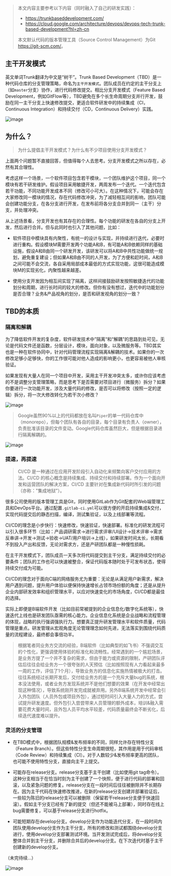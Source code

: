 > 本文内容主要参考以下内容（同时融入了自己的研发实践）：
> * <https://trunkbaseddevelopment.com/>
> * <https://cloud.google.com/architecture/devops/devops-tech-trunk-based-development?hl=zh-cn>
> 
> 本文默认代码的版本管理工具（Source Control Management）为Git <https://git-scm.com/>。

## 主干开发模式
英文单词Trunk翻译为中文是“树干”。Trunk Based Development（TBD）是一种代码仓库的分支管理策略，命名为`主干开发模式`。团队成员在约定的主干分支上（如`master`分支）协作，进行代码修改提交。相比分支开发模式（Feature Based Development，例如GitFlow等），TBD避免在多个长生命周期分支并行开发，鼓励在同一主干分支上快速修改提交，更适合软件研发中的持续集成（CI，Continuous Integration）和持续交付（CD，Continuous Delivery）实践。

![image](https://user-images.githubusercontent.com/12379685/190977449-e40a3fac-d540-4625-a1ec-e42de047d078.png)

## 为什么？

> 为什么提倡主干开发模式？为什么有不少项目使用分支开发模式？

上面两个问题暂不直接回答，但值得每个人去思考。分支开发模式之所以存在，必然有其合理性。

考虑这样一个场景，一个软件项目包含若干模块，一个团队维护这个项目，同一个模块有若干研发维护。假设项目采用敏捷开发，两周发布一个迭代。一个迭代包含若干功能，不同功能开发成本不同（修改可小可大）。在这种情况下，可能会存在大家修改同一模块的情况，存在代码修改冲突，为了减轻相互间的影响，团队可能会创建功能分支，在各分支进行开发，在发布前将各分支合并到同一（主干）分支，并处理冲突。

从上述场景看，分支开发也有其存在的合理性。每个功能的研发在各自的分支上开发，然后进行合并。但与此同时也引入了其他问题，比如：

* 软件项目中模块具有内聚性，有统一的设计与实现，并持续进行迭代，必要时进行重构。假设模块M需要开发两个功能A和B，有可能A和B依赖同样的基础设施，假设A和B由同一个研发开发，该研发可以将A和B中共性功能做统一规划，避免重复建设；但如果A和B由不同的人开发，为了方便和赶时间，A和B之间可能不会交流，各自采用局部成本最低的方式实现功能，这很可能造成模块M的实现劣化，内聚性越来越差。

* 使用分支开发因为相互间实现了隔离，这样间接鼓励研发按照敏捷迭代的功能划分和周期，进行长时间的较大的修改。但你有没有想过，迭代中的功能划分是否合理？业务&产品视角的划分，是否和研发视角的划分一致？

## TBD的本质

### 隔离和解耦

为了降低软件开发的复杂度，软件研发技术中”隔离“和“解耦”的思路到处可见，无论是代码文件还是函数，分层设计，模块，面向对象，以及微服务等。TBD其实也是一种在软件协同中，针对代码管理流程实现隔离&解耦的技术。如果你的一次修改足够小足够快，你的工作很可能对他人造成的影响更小，也更容易被他人审核验证。

如果发现有大量人在同一个项目中开发，采用主干开发冲突太多，或许你应该考虑的不是调整分支管理策略，而是思考下是否需要对项目进行（微服务）拆分？如果你要进行一次功能开发，涉及大量代码的修改，是否可以将修改（按照一定的逻辑）拆分，将一次大修改转化为若干次小修改？

![image](https://user-images.githubusercontent.com/12379685/191154040-f75ef348-c2e6-4692-b4e2-590ea1c4176c.png)


> Google虽然90%以上的代码都放在名叫`Piper`的单一代码仓库中（monorepo），但每个团队有各自的目录，每个目录有负责人（owner），负责批准该目录的文件变动。Google代码仓库虽然巨大，但是根据目录进行隔离解耦的。

![image](https://user-images.githubusercontent.com/12379685/191153595-8957289f-fd36-4f4e-a6a2-5e66a536cfb5.png)


### 提速，再提速

> CI/CD 是一种通过在应用开发阶段引入自动化来频繁向客户交付应用的方法。CI/CD 的核心概念是持续集成、持续交付和持续部署。作为一个面向开发和运营团队的解决方案，CI/CD 主要针对在集成新代码时所引发的问题（亦称："集成地狱"）。

很多公司使用的版本管理工具是Git，同时使用GitLab作为Git配套的Web端管理工具和DevOps平台。通过配置`.gitlab-ci.yml`可以很方便的开启持续集成&交付，实现代码提交后的静态扫描，编译，测试集验证，以及上线部署等流程。

CI/CD的理念是小步快行：快速修改，快速验证，快速部署。标准化的研发流程可以引入很多环节（比如：产品调研需求->进行需求评审/UI设计->技术评审->需求反串讲->开发->测试->验收->UAT/用户培训->上线），如果研发时间太长，长期看不到投入产出和反馈，无论对需求方，还是产研团队都是一种慢性损耗。

在主干开发模式下，团队成员一天多次将代码提交到主干分支，满足持续交付的必要条件；团队的工作也可以快速被整合，保证代码版本随时处于可发布状态，使得持续交付成为可能。


CI/CD的理念对于面向C端的网络服务尤为重要：无论是从满足用户新需求，解决用户遇到问题，提升用户体验以便保持快速增长占领市场份额的角度；还是从提升企业内部研发效率和组织管理水平，以应对快速变化的市场角度，CI/CD都是最佳的选择。

实际上即便是B端软件开发（比如目前常被提到的企业信息化/数字化系统等），快速迭代上线也是研发团队亟需的核心能力。企业信息化系统是企业战略和流程管理的体现，战略的执行强调强执行力。想要真正提升研发管理水平和软件质量，代码管理是重点。研发管理从宏观角度无论管理理念如何先进，无法落实到围绕代码质量的流程建设，最终都会事倍功半。

> 根据笔者同业务方交流的经验，B端软件（比如典型的如飞书）不强调交互的个性化，更强调使用体验的标准化和流畅性。经常遇到的一个尴尬场景，是业务方提了一个并不复杂的需求，但由于能力或资源的限制，产研团队评估后往往会给业务方一个很夸张的人天预估（比如按照现有人力看起来最多一周的工作，评估了1个月），导致业务方的信息化实施热情被极大的打击。往往系统经过长期开发后，交付给业务方的是一个充斥大量bug的系统，根本没法使用，或者业务方发现系统并不是他们想要的效果（在开发中经常出现这种情况），导致系统刚开发完成就被弃用。另外B端系统开发中经常会引入外包团队（人员外包或项目外包），通过短时间引入大量人力的方式，尝试提升研发速度。但外包引入尝尝带来人员管理的额外成本，培训&融入需要花费大量时间，且外包人员平均水平较差，代码质量最终会不断劣化，后续迭代速度难以提升。

### 灵活的分支管理

- 在TBD模式中，根据团队规模&发布频率的不同，同样允许存在特性分支（Feature Branch）。但这些特性分支生命周期很短，其作用是用于代码审核（Code Review）和持续集成（CI）。对于人数较少&发布频率更高的团队，也可能不使用特性分支，直接向主干上提交。

- 可能存在release分支。release分支基于主干创建（比如使用git tag命令）。这种分支相当于在恰当时刻为主干创建了一个快照，便于进行代码的部署和回滚，以及紧急问题的修复。release分支在一段时间后往往被删除并不长期存在。因为主干代码在快速修改推进，在新的release分支创建并部署验证后，一些较为陈旧的release分支可以被删除（保留若干release分支便于快速回滚）。假如主干分支已经有了新的提交（但还不能被马上部署），同时存在线上bug需要修复，可以基于release分支进行hotfix。

- 可能短期存在develop分支。develop分支作为功能迭代分支，在一段时间内团队使用develop分支作为主干分支，所有的修改和测试都围绕develop分支进行，使用develop分支部署测试环境。当开发测试完成后，将develop分支整体合并到主干分支，并删除合并后的develop分支。在下次迭代时基于主干创建新的develop分支。

（未完待续...）

![image](https://user-images.githubusercontent.com/12379685/190990697-fb67a620-ed93-4301-a1b7-d7eb154e5783.png)

